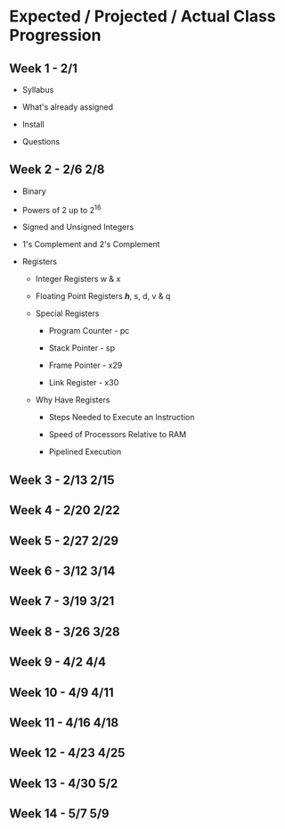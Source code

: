 # Expected / Projected / Actual Class Progression

## Week 1 - 2/1

* Syllabus

* What's already assigned

* Install

* Questions

## Week 2 - 2/6 2/8

* Binary

* Powers of 2 up to 2<sup>16</sup>

* Signed and Unsigned Integers

* 1's Complement and 2's Complement

* Registers

  * Integer Registers w & x

  * Floating Point Registers ***h***, s, d, v & q

  * Special Registers

    * Program Counter - pc

    * Stack Pointer - sp

    * Frame Pointer - x29

    * Link Register - x30

  * Why Have Registers

    * Steps Needed to Execute an Instruction

    * Speed of Processors Relative to RAM

    * Pipelined Execution

## Week 3 - 2/13 2/15

## Week 4 - 2/20 2/22

## Week 5 - 2/27 2/29

## Week 6 - 3/12 3/14

## Week 7 - 3/19 3/21

## Week 8 - 3/26 3/28

## Week 9 - 4/2 4/4

## Week 10 - 4/9 4/11

## Week 11 - 4/16 4/18

## Week 12 - 4/23 4/25

## Week 13 - 4/30 5/2

## Week 14 - 5/7 5/9
